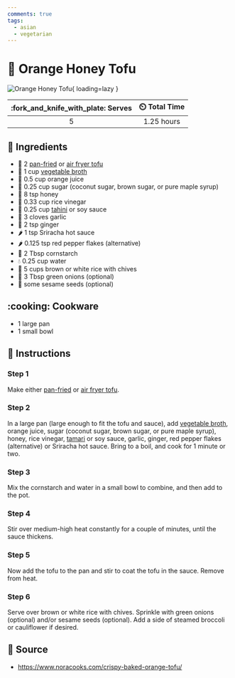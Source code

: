```yaml
---
comments: true
tags:
  - asian
  - vegetarian
---
```

# :tangerine: Orange Honey Tofu

![Orange Honey Tofu](../../assets/images/orange-honey-tofu.jpg){ loading=lazy }

| :fork_and_knife_with_plate: Serves | :timer_clock: Total Time |
|:----------------------------------:|:-----------------------: |
| 5 | 1.25 hours |

## :salt: Ingredients

- :butter: 2 [pan-fried][1] or [air fryer tofu][2]
- :stew: 1 cup [vegetable broth][3]
- :tangerine: 0.5 cup orange juice
- :candy: 0.25 cup sugar (coconut sugar, brown sugar, or pure maple syrup)
- :honey_pot: 8 tsp honey
- :rice: 0.33 cup rice vinegar
- :takeout_box: 0.25 cup [tahini][4] or soy sauce
- :garlic: 3 cloves garlic
- :sweet_potato: 2 tsp ginger
- :hot_pepper: 1 tsp Sriracha hot sauce
- :hot_pepper: 0.125 tsp red pepper flakes (alternative)
- :corn: 2 Tbsp cornstarch
- :droplet: 0.25 cup water
- :rice: 5 cups brown or white rice with chives
- :herb: 3 Tbsp green onions (optional)
- :chestnut: some sesame seeds (optional)

## :cooking: Cookware

- 1 large pan
- 1 small bowl

## :pencil: Instructions

### Step 1

Make either [pan-fried][1] or [air fryer tofu][2].

### Step 2

In a large pan (large enough to fit the tofu and sauce), add [vegetable broth][3], orange juice, sugar (coconut sugar,
brown sugar, or pure maple syrup), honey, rice vinegar, [tamari][4] or soy sauce, garlic, ginger, red pepper flakes
(alternative) or Sriracha hot sauce. Bring to a boil, and cook for 1 minute or two.

### Step 3

Mix the cornstarch and water in a small bowl to combine, and then add to the pot.

### Step 4

Stir over medium-high heat constantly for a couple of minutes, until the sauce thickens.

### Step 5

Now add the tofu to the pan and stir to coat the tofu in the sauce. Remove from heat.

### Step 6

Serve over brown or white rice with chives. Sprinkle with green onions (optional) and/or sesame seeds (optional). Add a
side of steamed broccoli or cauliflower if desired.

## :link: Source

- <https://www.noracooks.com/crispy-baked-orange-tofu/>

[1]: <./pan-fried-tofu.md>
[2]: <./air-fryer-tofu.md>
[3]: <../../ingredients/vegetable-broth.md>
[4]: <../../sauces-and-dressings/tahini.md>
